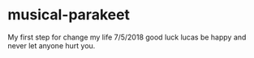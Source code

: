 # musical-parakeet
My first step for change my life 7/5/2018 good luck lucas be happy and never let anyone hurt you.
